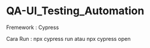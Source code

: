# QA-UI_Testing_Automation

Fremework : Cypress 

Cara Run : npx cypress run atau npx cypress open

